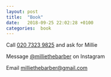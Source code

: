 ```yaml
---
layout: post
title:  "Book"
date:   2018-09-25 22:02:28 +0100
categories:  book
---
```


Call <a href="">020 7323 9825</a> and ask for Millie

Message <a href="">@milliethebarber</a> on Instagram

Email <a href="">milliethebarber@gmail.com</a>
